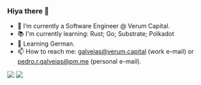 ### Hiya there 👋

<!--
**PedroGalveias/PedroGalveias** is a ✨ _special_ ✨ repository because its `README.md` (this file) appears on your GitHub profile. -->


- 🔭 I’m currently a Software Engineer @ Verum Capital.
- 📚 I'm currently learning: Rust; Go; Substrate; Polkadot
- 🌱 Learning German.
- 📫 How to reach me: galveias@verum.capital (work e-mail) or pedro.r.galveias@pm.me (personal e-mail).

![](https://github-readme-stats.vercel.app/api?username=PedroGalveias&count_private=true&show_icons=true)
![](https://github-readme-stats.vercel.app/api/top-langs/?username=PedroGalveias&layout=compact)
